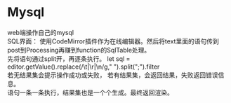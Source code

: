 # Mysql
web端操作自己的mysql   
SQL界面：
使用CodeMirror插件作为在线编辑器。然后将text里面的语句传到post到Processing再赚到function的SqlTable处理。   
先将语句通过split开，再逐条执行。 
let sql = editor.getValue().replace(/\t|\r|\n/g," ").split(";").filter  
若无结果集会提示操作成功或失败，
若有结果集，会返回结果，失败返回错误信息。  
语句一条一条执行，结果集也是一个个生成。最终返回渲染。   

